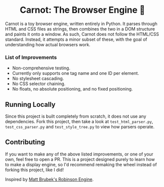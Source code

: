 <h1 align='center'>Carnot: The Browser Engine 🚒</h1>

Carnot is a toy browser engine, written entirely in Python. It parses through HTML and CSS files as strings, then combines the two in a DOM structure and paints it onto a window. As such, Carnot does not follow the HTML/CSS standard. Instead, it attempts a minor subset of these, with the goal of understanding how actual browsers work.

### List of Improvements
- Non-comprehensive testing.
- Currently only supports one tag name and one ID per element.
- No stylesheet cascading.
- No CSS selector chaining.
- No floats, no absolute positioning, and no fixed positioning.

## Running Locally
Since this project is built completely from scratch, it does not use any dependencies. Fork this project, then take a look at `test_html_parser.py`, `test_css_parser.py` and `test_style_tree.py` to view how parsers operate.

## Contributing
If you want to make any of the above listed improvements, or one of your own, feel free to open a PR. This is a project designed purely to learn how to make a display engine, so I'd recommend remaking the wheel instead of forking this project, like I did!

Inspired by [Matt Brubek's Robinson Engine](https://github.com/mbrubeck/robinson).
